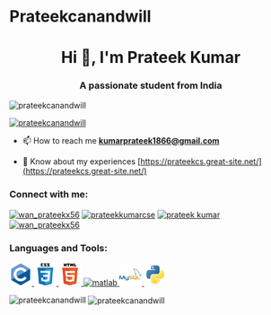 # Prateekcanandwill
<h1 align="center">Hi 👋, I'm Prateek Kumar</h1>
<h3 align="center">A passionate student from India</h3>

<p align="left"> <img src="https://komarev.com/ghpvc/?username=prateekcanandwill&label=Profile%20views&color=0e75b6&style=flat" alt="prateekcanandwill" /> </p>

<p align="left"> <a href="https://github.com/ryo-ma/github-profile-trophy"><img src="https://github-profile-trophy.vercel.app/?username=prateekcanandwill" alt="prateekcanandwill" /></a> </p>

- 📫 How to reach me **kumarprateek1866@gmail.com**

- 📄 Know about my experiences [https://prateekcs.great-site.net/](https://prateekcs.great-site.net/)

<h3 align="left">Connect with me:</h3>
<p align="left">
<a href="https://twitter.com/wan_prateekx56" target="blank"><img align="center" src="https://raw.githubusercontent.com/rahuldkjain/github-profile-readme-generator/master/src/images/icons/Social/twitter.svg" alt="wan_prateekx56" height="30" width="40" /></a>
<a href="https://linkedin.com/in/prateek kumar" target="blank"><img align="center" src="https://raw.githubusercontent.com/rahuldkjain/github-profile-readme-generator/master/src/images/icons/Social/linked-in-alt.svg" alt="prateekkumarcse" height="30" width="40" /></a>
<a href="https://fb.com/prateek kumar" target="blank"><img align="center" src="https://raw.githubusercontent.com/rahuldkjain/github-profile-readme-generator/master/src/images/icons/Social/facebook.svg" alt="prateek kumar" height="30" width="40" /></a>
<a href="https://instagram.com/wan_prateekx56" target="blank"><img align="center" src="https://raw.githubusercontent.com/rahuldkjain/github-profile-readme-generator/master/src/images/icons/Social/instagram.svg" alt="wan_prateekx56" height="30" width="40" /></a>
</p>

<h3 align="left">Languages and Tools:</h3>
<p align="left"> <a href="https://www.cprogramming.com/" target="_blank" rel="noreferrer"> <img src="https://raw.githubusercontent.com/devicons/devicon/master/icons/c/c-original.svg" alt="c" width="40" height="40"/> </a> <a href="https://www.w3schools.com/css/" target="_blank" rel="noreferrer"> <img src="https://raw.githubusercontent.com/devicons/devicon/master/icons/css3/css3-original-wordmark.svg" alt="css3" width="40" height="40"/> </a> <a href="https://www.w3.org/html/" target="_blank" rel="noreferrer"> <img src="https://raw.githubusercontent.com/devicons/devicon/master/icons/html5/html5-original-wordmark.svg" alt="html5" width="40" height="40"/> </a> <a href="https://www.mathworks.com/" target="_blank" rel="noreferrer"> <img src="https://upload.wikimedia.org/wikipedia/commons/2/21/Matlab_Logo.png" alt="matlab" width="40" height="40"/> </a> <a href="https://www.mysql.com/" target="_blank" rel="noreferrer"> <img src="https://raw.githubusercontent.com/devicons/devicon/master/icons/mysql/mysql-original-wordmark.svg" alt="mysql" width="40" height="40"/> </a> <a href="https://www.python.org" target="_blank" rel="noreferrer"> <img src="https://raw.githubusercontent.com/devicons/devicon/master/icons/python/python-original.svg" alt="python" width="40" height="40"/> </a> </p>

<p><img align="left" src="https://github-readme-stats.vercel.app/api/top-langs?username=prateekcanandwill&show_icons=true&locale=en&layout=compact" alt="prateekcanandwill" /></p>

<p>&nbsp;<img align="center" src="https://github-readme-stats.vercel.app/api?username=prateekcanandwill&show_icons=true&locale=en" alt="prateekcanandwill" /></p>
